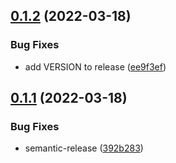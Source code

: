 ## [0.1.2](https://github.com/coingaming/google-protos/compare/v0.1.1...v0.1.2) (2022-03-18)


### Bug Fixes

* add VERSION to release ([ee9f3ef](https://github.com/coingaming/google-protos/commit/ee9f3ef3fc83a405a72be5ff3fad9c53a475a03f))

## [0.1.1](https://github.com/coingaming/google-protos/compare/v0.1.0...v0.1.1) (2022-03-18)


### Bug Fixes

* semantic-release ([392b283](https://github.com/coingaming/google-protos/commit/392b283f1475417f68f2f357818b9ae68569ac2e))
